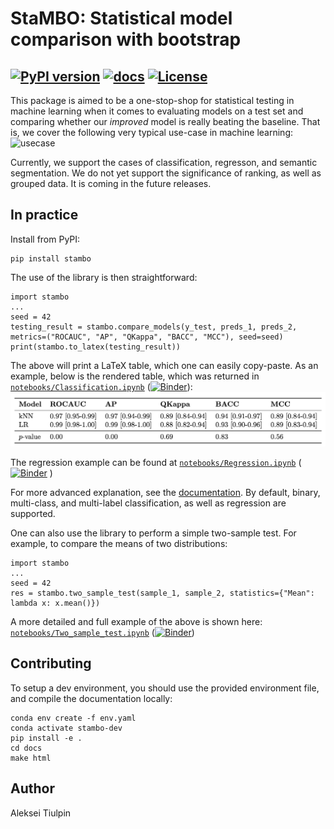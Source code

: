 # StaMBO: Statistical model comparison with bootstrap 
[![PyPI version](https://badge.fury.io/py/stambo.svg?branch=master)](https://badge.fury.io/py/stambo)
[![docs](https://github.com/imedslab/stambo/workflows/documentation/badge.svg)](https://oulu-imeds.github.io/stambo/)
[![License](http://img.shields.io/badge/license-MIT-brightgreen.svg?style=flat)](LICENSE.md)
------------------------
This package is aimed to be a one-stop-shop for statistical testing in machine learning when it comes to evaluating models on a test set and comparing whether our *improved* model is really beating the baseline. That is, we cover the following very typical use-case in machine learning:
![usecase](docs/source/_static/usecase.png)

Currently, we support the cases of classification, regresson, and semantic segmentation. We do not yet support the significance of ranking, as well as grouped data. It is coming in the future releases.

## In practice
Install from PyPI:
```
pip install stambo
```

The use of the library is then straightforward:
```
import stambo
...
seed = 42
testing_result = stambo.compare_models(y_test, preds_1, preds_2, metrics=("ROCAUC", "AP", "QKappa", "BACC", "MCC"), seed=seed)
print(stambo.to_latex(testing_result))
```

The above will print a LaTeX table, which one can easily copy-paste. As an example, below is the rendered table, which was returned in [`notebooks/Classification.ipynb`](https://github.com/Oulu-IMEDS/stambo/blob/main/notebooks/Classification.ipynb) ([![Binder](https://mybinder.org/badge_logo.svg)](https://mybinder.org/v2/gh/Oulu-IMEDS/stambo/main?labpath=notebooks%2FClassification.ipynb)):
![Table](docs/source/_static/example_table.png)

The regression example can be found at [`notebooks/Regression.ipynb`](https://github.com/Oulu-IMEDS/stambo/blob/main/notebooks/Regression.ipynb) ([![Binder](https://mybinder.org/badge_logo.svg)](https://mybinder.org/v2/gh/Oulu-IMEDS/stambo/main?labpath=notebooks%2FRegression.ipynb)
)

For more advanced explanation, see the [documentation](https://oulu-imeds.github.io/stambo/). By default, binary, multi-class, and multi-label classification, as well as regression are supported.

One can also use the library to perform a simple two-sample test. For example, to compare the means of two distributions:
```
import stambo
...
seed = 42
res = stambo.two_sample_test(sample_1, sample_2, statistics={"Mean": lambda x: x.mean()})
```

A more detailed and full example of the above is shown here: [`notebooks/Two_sample_test.ipynb`](notebooks/Two_sample_test.ipynb) ([![Binder](https://mybinder.org/badge_logo.svg)](https://mybinder.org/v2/gh/Oulu-IMEDS/stambo/main?labpath=notebooks%2FTwo_sample_test.ipynb))

## Contributing

To setup a dev environment, you should use the provided environment file, and compile the documentation locally:
```
conda env create -f env.yaml
conda activate stambo-dev
pip install -e .
cd docs
make html
```

## Author
Aleksei Tiulpin

